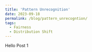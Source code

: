 ```yaml
---
title: 'Pattern Unrecognition'
date: 2023-09-18
permalink: /blog/pattern_unrecogntion/
tags:
  - Fairness
  - Distribution Shift
---
```


Hello Post 1
